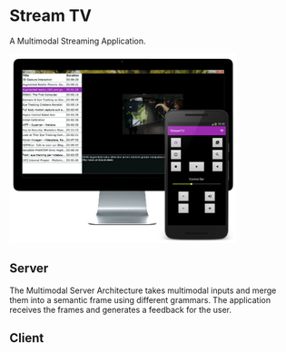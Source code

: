 # Stream TV
A Multimodal Streaming Application.

<img src="screenshot/stv.jpg?raw=true" width="400"/>


## Server
The Multimodal Server Architecture takes multimodal inputs and merge them into a semantic frame using different grammars. The application receives the frames and generates a feedback for the user.

## Client
